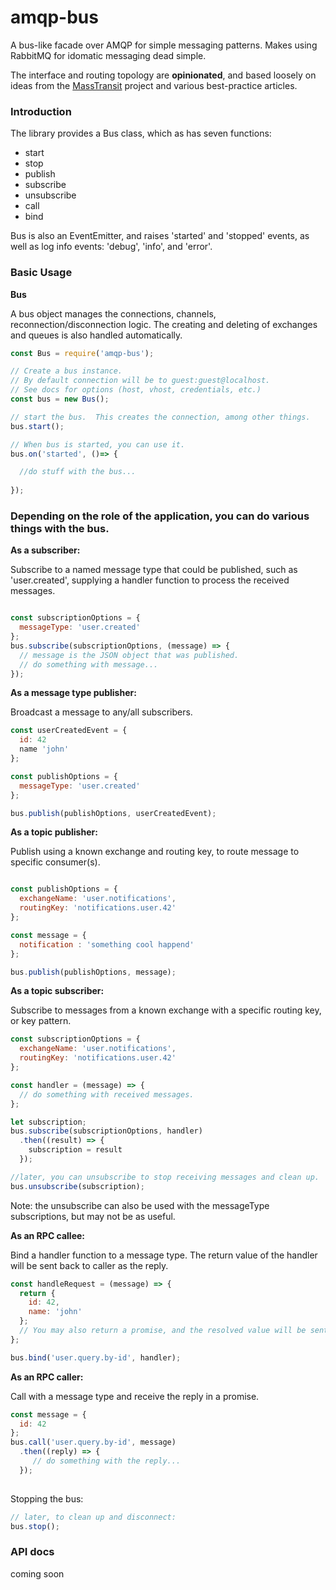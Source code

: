 # amqp-bus
A bus-like facade over AMQP for simple messaging patterns.  Makes using RabbitMQ for idomatic messaging dead simple.

The interface and routing topology are **opinionated**, and based loosely on ideas from the [MassTransit](http://masstransit-project.com/) project and various best-practice articles.

### Introduction
The library provides a Bus class, which as has seven functions:
* start
* stop
* publish
* subscribe
* unsubscribe
* call
* bind

Bus is also an EventEmitter, and raises 'started' and 'stopped' events, as well as log info events: 'debug', 'info', and 'error'.

### Basic Usage

**Bus**

A bus object manages the connections, channels, reconnection/disconnection logic.  The creating and deleting of exchanges and queues is also handled automatically.

```javascript
const Bus = require('amqp-bus');

// Create a bus instance. 
// By default connection will be to guest:guest@localhost.
// See docs for options (host, vhost, credentials, etc.)
const bus = new Bus();

// start the bus.  This creates the connection, among other things.
bus.start();

// When bus is started, you can use it.
bus.on('started', ()=> {

  //do stuff with the bus...
  
});

```


### Depending on the role of the application, you can do various things with the bus.
  
  
**As a subscriber:**

Subscribe to a named message type that could be published, such as 'user.created', supplying a handler function to process the received messages.

```javascript

const subscriptionOptions = {
  messageType: 'user.created'
};
bus.subscribe(subscriptionOptions, (message) => {
  // message is the JSON object that was published.
  // do something with message...
});
```


**As a message type publisher:**

Broadcast a message to any/all subscribers.

```javascript
const userCreatedEvent = {
  id: 42
  name 'john'
};

const publishOptions = {
  messageType: 'user.created'
};

bus.publish(publishOptions, userCreatedEvent);
 ```


 **As a topic publisher:**
 
Publish using a known exchange and routing key, to route message to specific consumer(s).
```javascript

const publishOptions = {
  exchangeName: 'user.notifications',
  routingKey: 'notifications.user.42'
};

const message = {
  notification : 'something cool happend'
};

bus.publish(publishOptions, message);
```


**As a topic subscriber:**

Subscribe to messages from a known exchange with a specific routing key, or key pattern.

```javascript
const subscriptionOptions = {
  exchangeName: 'user.notifications',
  routingKey: 'notifications.user.42'
};

const handler = (message) => {
  // do something with received messages.
};

let subscription;
bus.subscribe(subscriptionOptions, handler)
  .then((result) => {
    subscription = result
  });

//later, you can unsubscribe to stop receiving messages and clean up.
bus.unsubscribe(subscription);
```
Note: the unsubscribe can also be used with the messageType subscriptions, but may not be as useful.
  

**As an RPC callee:**

Bind a handler function to a message type.  The return value of the handler will be sent back to caller as the reply.

```javascript
const handleRequest = (message) => {
  return {
    id: 42,
    name: 'john'
  };
  // You may also return a promise, and the resolved value will be sent as the reply.
};

bus.bind('user.query.by-id', handler);
```


**As an RPC caller:**

Call with a message type and receive the reply in a promise.

```javascript
const message = {
  id: 42
};
bus.call('user.query.by-id', message)
  .then((reply) => {
     // do something with the reply...
  });
    
```


Stopping the bus:
```javascript
// later, to clean up and disconnect:
bus.stop();
```

### API docs


coming soon
